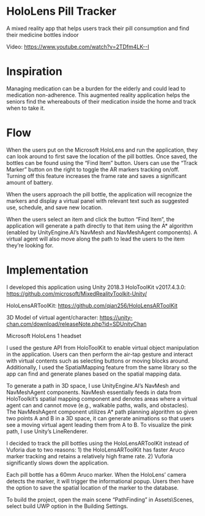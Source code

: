 # HoloLens Pill Tracker
A mixed reality app that helps users track their pill consumption and find their medicine bottles indoor

Video: https://www.youtube.com/watch?v=2TDfm4LK--I

# Inspiration
Managing medication can be a burden for the elderly and could lead to medication non-adherence. This augmented reality application helps the seniors find the whereabouts of their medication inside the home and track when to take it.

# Flow
When the users put on the Microsoft HoloLens and run the application, they can look around to first save the location of the pill bottles. Once saved, the bottles can be found using the “Find Item” button. Users can use the “Track Marker” button on the right to toggle the AR markers tracking on/off. Turning off this feature increases the frame rate and saves a significant amount of battery.

When the users approach the pill bottle, the application will recognize the markers and display a virtual panel with relevant text such as suggested use, schedule, and save new location. 

When the users select an item and click the button “Find Item”, the application will generate a path directly to that item using the A* algorithm (enabled by UnityEngine.AI’s NavMesh and NavMeshAgent components). A virtual agent will also move along the path to lead the users to the item they’re looking for. 

# Implementation
I developed this application using 
Unity 2018.3
HoloToolKit v2017.4.3.0: https://github.com/microsoft/MixedRealityToolkit-Unity/

HoloLensARToolKit: https://github.com/qian256/HoloLensARToolKit

3D Model of virtual agent/character: https://unity-chan.com/download/releaseNote.php?id=SDUnityChan

Microsoft HoloLens 1 headset

I used the gesture API from HoloToolKit to enable virtual object manipulation in the application. Users can then perform the air-tap gesture and interact with virtual contents such as selecting buttons or moving blocks around. Additionally, I used the SpatialMapping feature from the same library so the app can find and generate planes based on the spatial mapping data. 

To generate a path in 3D space, I use UnityEngine.AI’s NavMesh and NavMeshAgent components. NavMesh essentially feeds in data from HoloToolkit’s spatial mapping component and denotes areas where a virtual agent can and cannot move (e.g., walkable paths, walls, and obstacles). The NavMeshAgent component utilizes A* path planning algorithm so given two points A and B in a 3D space, it can generate animations so that users see a moving virtual agent leading them from A to B. To visualize the pink path, I use Unity’s LineRenderer.

I decided to track the pill bottles using the HoloLensARToolKit instead of Vuforia due to two reasons: 1) the HoloLensARToolKit has faster Aruco marker tracking and retains a relatively high frame rate. 2) Vuforia significantly slows down the application. 

Each pill bottle has a 60mm Aruco marker. When the HoloLens’ camera detects the marker, it will trigger the informational popup. Users then have the option to save the spatial location of the marker to the database. 

To build the project, open the main scene “PathFinding” in Assets\Scenes, select build UWP option in the Building Settings.
